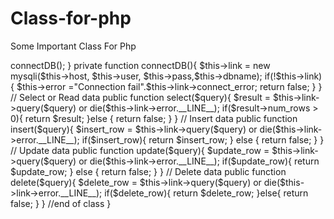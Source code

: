 # Class-for-php
Some Important Class For Php
<?php
Class Database{
	public $host   = "localhost";
	public $user   = "root";
	public $pass   = "root";
	public $dbname = "db_blog";
	
     public $link;
	 public $error;
	 
	 public function __construct(){
	  $this->connectDB();
	 }
	 
	private function connectDB(){
		 $this->link = new mysqli($this->host, $this->user, $this->pass,$this->dbname);
		 if(!$this->link){
		   $this->error ="Connection fail".$this->link->connect_error;
		  return false;
		 }
	 }
	 
	// Select or Read data
	public function select($query){
	  $result = $this->link->query($query) or die($this->link->error.__LINE__);
		  if($result->num_rows > 0){
		    return $result;
		  }else {
		    return false;
		  }
	 }
 
	// Insert data
	public function insert($query){
		 $insert_row = $this->link->query($query) or die($this->link->error.__LINE__);
		 if($insert_row){
		   return $insert_row;
		 } else {
		   return false;
		 }
	 }
	  
	// Update data
	 public function update($query){
	 $update_row = $this->link->query($query) or die($this->link->error.__LINE__);
		 if($update_row){
		  return $update_row;
		 } else {
		  return false;
		  }
	 }
	  
	// Delete data
	 public function delete($query){
	 $delete_row = $this->link->query($query) or die($this->link->error.__LINE__);
		 if($delete_row){
		   return $delete_row;
		 }else{
		   return false;
		}
	 }
 //end of class 
}

